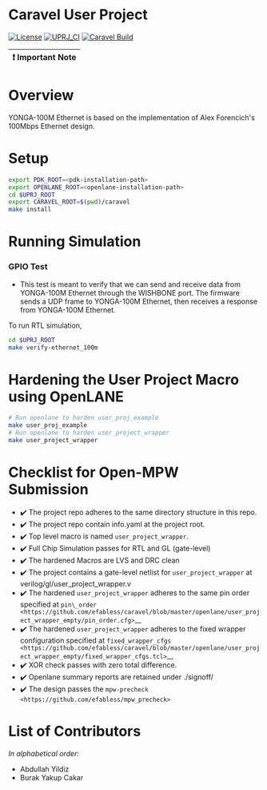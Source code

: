 # Caravel User Project

[![License](https://img.shields.io/badge/License-Apache%202.0-blue.svg)](https://opensource.org/licenses/Apache-2.0) [![UPRJ_CI](https://github.com/efabless/caravel_project_example/actions/workflows/user_project_ci.yml/badge.svg)](https://github.com/efabless/caravel_project_example/actions/workflows/user_project_ci.yml) [![Caravel Build](https://github.com/efabless/caravel_project_example/actions/workflows/caravel_build.yml/badge.svg)](https://github.com/efabless/caravel_project_example/actions/workflows/caravel_build.yml)

| :exclamation: Important Note            |
|-----------------------------------------|

Overview
========

YONGA-100M Ethernet is based on the implementation of Alex Forencich's 100Mbps Ethernet design.

Setup
========

```bash
export PDK_ROOT=<pdk-installation-path>
export OPENLANE_ROOT=<openlane-installation-path>
cd $UPRJ_ROOT
export CARAVEL_ROOT=$(pwd)/caravel
make install
```

Running Simulation
========

### GPIO Test

* This test is meant to verify that we can send and receive data from YONGA-100M Ethernet through the WISHBONE port. The firmware sends a UDP frame to YONGA-100M Ethernet, then receives a response from YONGA-100M Ethernet.

To run RTL simulation, 

```bash
cd $UPRJ_ROOT
make verify-ethernet_100m
```

Hardening the User Project Macro using OpenLANE
========

```bash
# Run openlane to harden user_proj_example
make user_proj_example
# Run openlane to harden user_project_wrapper
make user_project_wrapper
```

Checklist for Open-MPW Submission
=================================

-  ✔️ The project repo adheres to the same directory structure in this
   repo.
-  ✔️ The project repo contain info.yaml at the project root.
-  ✔️ Top level macro is named ``user_project_wrapper``.
-  ✔️ Full Chip Simulation passes for RTL and GL (gate-level)
-  ✔️ The hardened Macros are LVS and DRC clean
-  ✔️ The project contains a gate-level netlist for ``user_project_wrapper`` at verilog/gl/user_project_wrapper.v
-  ✔️ The hardened ``user_project_wrapper`` adheres to the same pin
   order specified at
   `pin\_order <https://github.com/efabless/caravel/blob/master/openlane/user_project_wrapper_empty/pin_order.cfg>`__
-  ✔️ The hardened ``user_project_wrapper`` adheres to the fixed wrapper configuration specified at `fixed_wrapper_cfgs <https://github.com/efabless/caravel/blob/master/openlane/user_project_wrapper_empty/fixed_wrapper_cfgs.tcl>`__
-  ✔️ XOR check passes with zero total difference.
-  ✔️ Openlane summary reports are retained under ./signoff/
-  ✔️ The design passes the `mpw-precheck <https://github.com/efabless/mpw_precheck>`

List of Contributors
=================================

*In alphabetical order:*

- Abdullah Yildiz
- Burak Yakup Cakar
